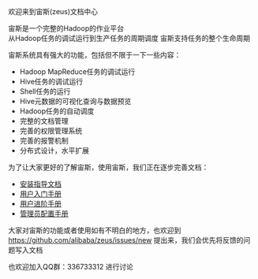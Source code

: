 欢迎来到宙斯(zeus)文档中心

宙斯是一个完整的Hadoop的作业平台  
从Hadoop任务的调试运行到生产任务的周期调度 宙斯支持任务的整个生命周期  

宙斯系统具有强大的功能，包括但不限于一下一些内容：  
* Hadoop MapReduce任务的调试运行  
* Hive任务的调试运行  
* Shell任务的运行  
* Hive元数据的可视化查询与数据预览  
* Hadoop任务的自动调度  
* 完整的文档管理  
* 完善的权限管理系统  
* 完善的报警机制  
* 分布式设计，水平扩展  

为了让大家更好的了解宙斯，使用宙斯，我们正在逐步完善文档：   
* [安装指导文档](wiki/安装指导文档)
* [用户入门手册](wiki/用户入门手册)
* [用户进阶手册](wiki/用户进阶手册)
* [管理员配置手册](wiki/管理员配置手册)

大家对宙斯的功能或者使用如有不明白的地方，也欢迎到 https://github.com/alibaba/zeus/issues/new 提出来，我们会优先将反馈的问题写入文档

也欢迎加入QQ群：336733312 进行讨论
